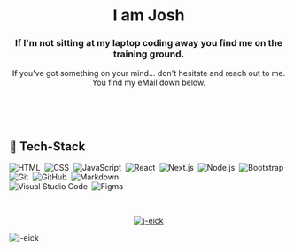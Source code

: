 <h1 align="center">I am Josh</h1>
<h3 align="center">If I'm not sitting at my laptop coding away you find me on the training ground.</h3>
<p align="center">If you've got something on your mind... don't hesitate and reach out to me. You find my eMail down below.</p>
<br><br>

<br>

## 💾 Tech-Stack

![HTML](https://img.shields.io/badge/-HTML-05122A?style=flat&logo=HTML5)&nbsp;
![CSS](https://img.shields.io/badge/-CSS-05122A?style=flat&logo=CSS3&logoColor=1572B6)&nbsp;
![JavaScript](https://img.shields.io/badge/-JavaScript-05122A?style=flat&logo=javascript)&nbsp;
![React](https://img.shields.io/badge/-React-05122A?style=flat&logo=react)&nbsp;
![Next.js](https://img.shields.io/badge/-Next.js-05122A?style=flat&logo=next.js)&nbsp;
![Node.js](https://img.shields.io/badge/-Node.js-05122A?style=flat&logo=node.js)&nbsp;
![Bootstrap](https://img.shields.io/badge/-Bootstrap-05122A?style=flat&logo=bootstrap&logoColor=563D7C)\
![Git](https://img.shields.io/badge/-Git-05122A?style=flat&logo=git)&nbsp;
![GitHub](https://img.shields.io/badge/-GitHub-05122A?style=flat&logo=github)&nbsp;
![Markdown](https://img.shields.io/badge/-Markdown-05122A?style=flat&logo=markdown)\
![Visual Studio Code](https://img.shields.io/badge/-Visual%20Studio%20Code-05122A?style=flat&logo=visual-studio-code&logoColor=007ACC)&nbsp;
![Figma](https://img.shields.io/badge/-Figma-05122A?style=flat&logo=adobe-figma)

<br>

<p align="center">
<a href="https://github.com/j-eick">

  <img src="https://github-readme-stats.vercel.app/api?username=j-eick&show_icons=true&locale=en&theme=algolia" alt="j-eick" />
</a>
</p>

<p align="left"> <img src="https://komarev.com/ghpvc/?username=j-eick&label=Profile%20views&color=0e75b6&style=flat" alt="j-eick" /> </p>
